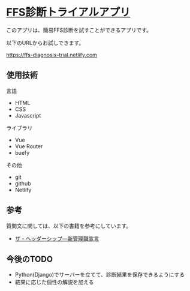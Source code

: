 # [FFS診断トライアルアプリ](https://ffs-diagnosis-trial.netlify.com)


このアプリは、簡易FFS診断を試すことができるアプリです。

以下のURLからお試しできます。

https://ffs-diagnosis-trial.netlify.com


## 使用技術

言語
- HTML
- CSS
- Javascript

ライブラリ
- Vue
- Vue Router
- buefy

その他
- git
- github
- Netlify

## 参考

質問文に関しては、以下の書籍を参考にしています。
- [ザ・ヘッダーシップ―新管理職宣言](https://www.amazon.co.jp/%E3%82%B6%E3%83%BB%E3%83%98%E3%83%83%E3%83%80%E3%83%BC%E3%82%B7%E3%83%83%E3%83%97%E2%80%95%E6%96%B0%E7%AE%A1%E7%90%86%E8%81%B7%E5%AE%A3%E8%A8%80-%E5%B0%8F%E6%9E%97-%E6%83%A0%E6%99%BA/dp/4502522740)


## 今後のTODO

- Python(Django)でサーバーを立てて、診断結果を保存できるようにする
- 結果に応じた個性の解説を加える


